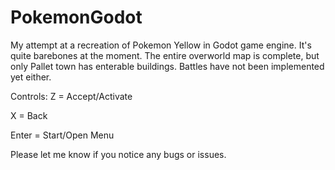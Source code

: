 # PokemonGodot

My attempt at a recreation of Pokemon Yellow in Godot game engine.
It's quite barebones at the moment. The entire overworld map is complete, but only Pallet town has enterable buildings.
Battles have not been implemented yet either.

Controls:
Z = Accept/Activate

X = Back

Enter = Start/Open Menu

Please let me know if you notice any bugs or issues.
